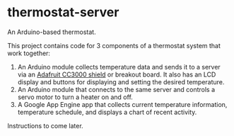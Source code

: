 # thermostat-server
An Arduino-based thermostat.

This project contains code for 3 components of a thermostat system that work together:
1. An Arduino module collects temperature data and sends it to a server via an [Adafruit CC3000 shield](http://www.adafruit.com/product/1491) or breakout board. It also has an LCD display and buttons for displaying and setting the desired temperature.
2. An Arduino module that connects to the same server and controls a servo motor to turn a heater on and off.
3. A Google App Engine app that collects current temperature information, temperature schedule, and displays a chart of recent activity.

Instructions to come later.
